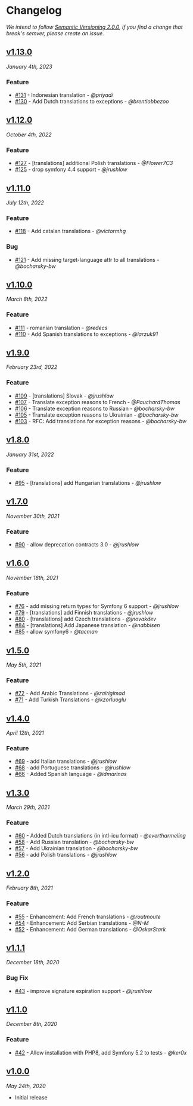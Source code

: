 # Changelog

*We intend to follow [Semantic Versioning 2.0.0](https://semver.org/), if you 
find a change that break's semver, please create an issue.*

## [v1.13.0](https://github.com/symfonycasts/verify-email-bundle/releases/tag/v1.13.0)

*January 4th, 2023*

### Feature

- [#131](https://github.com/symfonycasts/verify-email-bundle/pull/131) - Indonesian translation - *@priyadi*
- [#130](https://github.com/symfonycasts/verify-email-bundle/pull/130) - Add Dutch translations to exceptions - *@brentlobbezoo*

## [v1.12.0](https://github.com/symfonycasts/verify-email-bundle/releases/tag/v1.12.0)

*October 4th, 2022*

### Feature

- [#127](https://github.com/symfonycasts/verify-email-bundle/pull/127) - [translations] additional Polish translations - *@Flower7C3*
- [#125](https://github.com/symfonycasts/verify-email-bundle/pull/125) - drop symfony 4.4 support - *@jrushlow*

## [v1.11.0](https://github.com/symfonycasts/verify-email-bundle/releases/tag/v1.11.0)

*July 12th, 2022*

### Feature

- [#118](https://github.com/symfonycasts/verify-email-bundle/pull/118) - Add catalan translations - *@victormhg*
### Bug

- [#121](https://github.com/symfonycasts/verify-email-bundle/pull/121) - Add missing target-language attr to all translations - *@bocharsky-bw*

## [v1.10.0](https://github.com/symfonycasts/verify-email-bundle/releases/tag/v1.10.0)

*March 8th, 2022*

### Feature

- [#111](https://github.com/symfonycasts/verify-email-bundle/pull/111) - romanian translation - *@redecs*
- [#110](https://github.com/symfonycasts/verify-email-bundle/pull/110) - Add Spanish translations to exceptions - *@larzuk91*
## [v1.9.0](https://github.com/symfonycasts/verify-email-bundle/releases/tag/v1.9.0)

*February 23rd, 2022*

### Feature


- [#109](https://github.com/symfonycasts/verify-email-bundle/pull/109) - [translations] Slovak - *@jrushlow*
- [#107](https://github.com/symfonycasts/verify-email-bundle/pull/107) - Translate exception reasons to French - *@PauchardThomas*
- [#106](https://github.com/symfonycasts/verify-email-bundle/pull/106) - Translate exception reasons to Russian - *@bocharsky-bw*
- [#105](https://github.com/symfonycasts/verify-email-bundle/pull/105) - Translate exception reasons to Ukrainian - *@bocharsky-bw*
- [#103](https://github.com/symfonycasts/verify-email-bundle/pull/103) - RFC: Add translations for exception reasons - *@bocharsky-bw*

## [v1.8.0](https://github.com/SymfonyCasts/verify-email-bundle/releases/tag/v1.8.0)

*January 31st, 2022*

### Feature

- [#95](https://github.com/symfonycasts/verify-email-bundle/pull/95) - [translations] add Hungarian translations - *@jrushlow*

## [v1.7.0](https://github.com/SymfonyCasts/verify-email-bundle/releases/tag/v1.7.0)

*November 30th, 2021*

### Feature

- [#90](https://github.com/SymfonyCasts/verify-email-bundle/pull/90) - allow deprecation contracts 3.0 - *@jrushlow*

## [v1.6.0](https://github.com/SymfonyCasts/verify-email-bundle/releases/tag/v1.6.0)

*November 18th, 2021*

### Feature

- [#76](https://github.com/SymfonyCasts/verify-email-bundle/pull/76) - add missing return types for Symfony 6 support - *@jrushlow*
- [#79](https://github.com/SymfonyCasts/verify-email-bundle/pull/79) - [translations] add Finnish translations - *@jrushlow*
- [#80](https://github.com/SymfonyCasts/verify-email-bundle/pull/80) - [translations] add Czech translations - *@jnovakdev*
- [#84](https://github.com/SymfonyCasts/verify-email-bundle/pull/84) - [translations] Add Japanese translation - *@nabbisen*
- [#85](https://github.com/SymfonyCasts/verify-email-bundle/pull/85) - allow symfony6 - *@tacman*

## [v1.5.0](https://github.com/SymfonyCasts/verify-email-bundle/releases/tag/v1.5.0)

*May 5th, 2021*

### Feature

- [#72](https://github.com/SymfonyCasts/verify-email-bundle/pull/72) - Add Arabic Translations - *@zairigimad*
- [#71](https://github.com/SymfonyCasts/verify-email-bundle/pull/71) - Add Turkish Translations - *@kzorluoglu*

## [v1.4.0](https://github.com/SymfonyCasts/verify-email-bundle/releases/tag/v1.4.0)

*April 12th, 2021*

### Feature

- [#69](https://github.com/SymfonyCasts/verify-email-bundle/pull/69) - add Italian translations - *@jrushlow*
- [#68](https://github.com/SymfonyCasts/verify-email-bundle/pull/68) - add Portuguese translations - *@jrushlow*
- [#66](https://github.com/SymfonyCasts/verify-email-bundle/pull/66) - Added Spanish language - *@idmarinas*

## [v1.3.0](https://github.com/SymfonyCasts/verify-email-bundle/releases/tag/v1.3.0)

*March 29th, 2021*

### Feature

- [#60](https://github.com/SymfonyCasts/verify-email-bundle/pull/60) - Added Dutch translations (in intl-icu format) - *@evertharmeling*
- [#58](https://github.com/SymfonyCasts/verify-email-bundle/pull/58) - Add Russian translation - *@bocharsky-bw*
- [#57](https://github.com/SymfonyCasts/verify-email-bundle/pull/57) - Add Ukrainian translation - *@bocharsky-bw*
- [#56](https://github.com/SymfonyCasts/verify-email-bundle/pull/56) - add Polish translations - *@jrushlow*

## [v1.2.0](https://github.com/SymfonyCasts/verify-email-bundle/releases/tag/v1.2.0)

*February 8th, 2021*

### Feature

- [#55](https://github.com/SymfonyCasts/verify-email-bundle/pull/55) - Enhancement: Add French translations - *@routmoute*
- [#54](https://github.com/SymfonyCasts/verify-email-bundle/pull/54) - Enhancement: Add Serbian translations - *@N-M*
- [#52](https://github.com/SymfonyCasts/verify-email-bundle/pull/52) - Enhancement: Add German translations - *@OskarStark*

## [v1.1.1](https://github.com/SymfonyCasts/verify-email-bundle/releases/tag/v1.1.1)

*December 18th, 2020*

### Bug Fix

- [#43](https://github.com/SymfonyCasts/verify-email-bundle/pull/43) - improve signature expiration support - *@jrushlow*

## [v1.1.0](https://github.com/SymfonyCasts/verify-email-bundle/releases/tag/v1.1.0)

*December 8th, 2020*

### Feature

- [#42](https://github.com/SymfonyCasts/verify-email-bundle/pull/42) - Allow installation with PHP8, add Symfony 5.2 to tests - *@ker0x*

## [v1.0.0](https://github.com/SymfonyCasts/verify-email-bundle/releases/tag/v1.0.0)

*May 24th, 2020*


* Initial release
